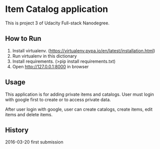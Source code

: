 # Item Catalog application

This is project 3 of Udacity Full-stack Nanodegree.

## How to Run

1. Install virtualenv. (https://virtualenv.pypa.io/en/latest/installation.html)
2. Run virtualenv in this dictionary
3. Install requirements. (>pip install requirements.txt)
4. Open http://127.0.0.1:8000 in browser

## Usage

This application is for adding private items and catalogs.
User must login with google first to create or to access private data.

After user login with google, user can create catalogs, create items, edit items and delete items.

## History

2016-03-20 first submission
